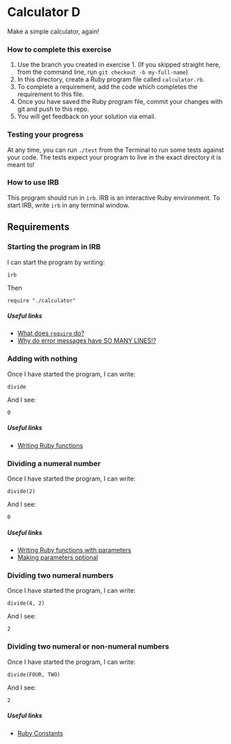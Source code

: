 # Calculator D

Make a simple calculator, again!

### How to complete this exercise

1. Use the branch you created in exercise 1. (If you skipped straight here, from the command line, run `git checkout -b my-full-name`)
2. In this directory, create a Ruby program file called `calculator.rb`.
3. To complete a requirement, add the code which completes the requirement to this file.
3. Once you have saved the Ruby program file, commit your changes with git and push to this repo.
4. You will get feedback on your solution via email.

### Testing your progress

At any time, you can run `./test` from the Terminal to run some tests against your code. The tests expect your program to live in the exact directory it is meant to!

### How to use IRB

This program should run in `irb`. IRB is an interactive Ruby environment. To start IRB, write `irb` in any terminal window.

## Requirements

### Starting the program in IRB

I can start the program by writing:

`irb`

Then 

`require "./calculator"`

##### Useful links

- [What does `require` do?]()
- [Why do error messages have SO MANY LINES!?]()

### Adding with nothing

Once I have started the program, I can write:

```
divide
```

And I see:

```
0
```

##### Useful links

- [Writing Ruby functions]()

### Dividing a numeral number

Once I have started the program, I can write:

```
divide(2)
```

And I see:

```
0
```

##### Useful links

- [Writing Ruby functions with parameters]()
- [Making parameters optional]()

### Dividing two numeral numbers

Once I have started the program, I can write:

```
divide(4, 2)
```

And I see:

```
2
```

### Dividing two numeral or non-numeral numbers

Once I have started the program, I can write:

```
divide(FOUR, TWO)
```

And I see: 

```
2
```

##### Useful links

- [Ruby Constants]()
